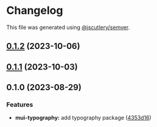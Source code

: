 # Changelog

This file was generated using [@jscutlery/semver](https://github.com/jscutlery/semver).

## [0.1.2](https://github.com/Availity/element/compare/@availity/mui-typography@0.1.1...@availity/mui-typography@0.1.2) (2023-10-06)

## [0.1.1](https://github.com/Availity/element/compare/@availity/mui-typography@0.1.0...@availity/mui-typography@0.1.1) (2023-10-03)

## 0.1.0 (2023-08-29)

### Features

- **mui-typography:** add typography package ([4353d16](https://github.com/Availity/element/commit/4353d162749794063c816afb0bad06a0ae96105f))
